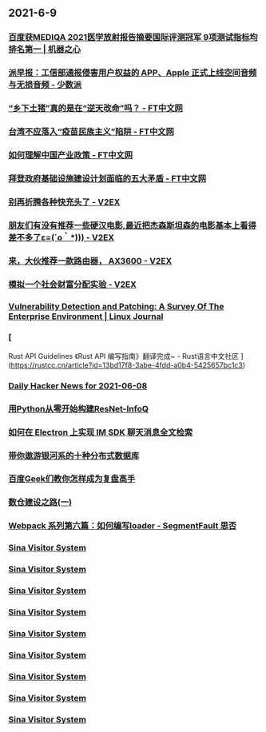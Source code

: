 
## 2021-6-9

### [百度获MEDIQA 2021医学放射报告摘要国际评测冠军 9项测试指标均排名第一 | 机器之心](https://www.jiqizhixin.com/articles/2021-06-09)

### [派早报：工信部通报侵害用户权益的 APP、Apple 正式上线空间音频与无损音频 - 少数派](https://sspai.com/post/67122)

### [“乡下土猪”真的是在“逆天改命”吗？ - FT中文网](http://www.ftchinese.com/story/001092780)

### [台湾不应落入“疫苗民族主义”陷阱 - FT中文网](http://www.ftchinese.com/story/001092753)

### [如何理解中国产业政策 - FT中文网](http://www.ftchinese.com/story/001092591)

### [拜登政府基础设施建设计划面临的五大矛盾 - FT中文网](http://www.ftchinese.com/story/001092709)

### [别再折腾各种快充头了 - V2EX](https://www.v2ex.com/t/782291)

### [朋友们有没有推荐一些硬汉电影,最近把杰森斯坦森的电影基本上看得差不多了ε=(´ο｀*))) - V2EX](https://www.v2ex.com/t/782201)

### [来，大伙推荐一款路由器， AX3600 - V2EX](https://www.v2ex.com/t/782187)

### [模拟一个社会财富分配实验 - V2EX](https://www.v2ex.com/t/782114)

### [Vulnerability Detection and Patching: A Survey Of The Enterprise Environment | Linux Journal](https://www.linuxjournal.com/content/vulnerability-detection-and-patching-survey-enterprise-environment)

### [
Rust API Guidelines 《Rust API 编写指南》翻译完成~ - Rust语言中文社区
](https://rustcc.cn/article?id=13bd17f8-3abe-4fdd-a0b4-5425657bc1c3)

### [Daily Hacker News for 2021-06-08](https://www.daemonology.net/hn-daily/2021-06-08.html)

### [用Python从零开始构建ResNet-InfoQ](https://www.infoq.cn/article/TRwYCEVMw7cA1Sb99xhQ)

### [如何在 Electron 上实现 IM SDK 聊天消息全文检索](https://www.infoq.cn/article/5ee52e183b1af48df8bf6ed0d)

### [带你遨游银河系的十种分布式数据库](https://www.infoq.cn/article/f9f0325013afdff8bcffa7112)

### [百度Geek们教你怎样成为复盘高手](https://www.infoq.cn/article/a2879390b7a668938fe1451be)

### [数仓建设之路(一)](https://www.infoq.cn/article/222034adc2bdb0f766166110c)

### [Webpack 系列第六篇：如何编写loader - SegmentFault 思否](https://segmentfault.com/a/1190000040146131)

### [Sina Visitor System](https://weibo.com/1402400261/Kjl5gB4Or)

### [Sina Visitor System](https://weibo.com/1402400261/Kjl2SwpSi)

### [Sina Visitor System](https://weibo.com/1402400261/Kjl2ngvYL)

### [Sina Visitor System](https://weibo.com/1402400261/Kjl2ffC98)

### [Sina Visitor System](https://weibo.com/1715118170/KjlIbjSff)

### [Sina Visitor System](https://weibo.com/1715118170/KjljUBHb3)

### [Sina Visitor System](https://weibo.com/1715118170/KjljChumA)

### [Sina Visitor System](https://weibo.com/1715118170/KjkVKdFIb)

### [Sina Visitor System](https://weibo.com/1715118170/KjkkwnNlU)